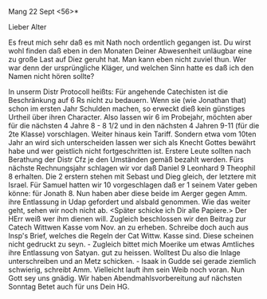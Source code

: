  Mang 22 Sept <56>*

Lieber Alter

Es freut mich sehr daß es mit Nath noch ordentlich gegangen ist. Du wirst wohl finden daß eben in den Monaten Deiner Abwesenheit unläugbar eine zu große Last auf Diez geruht hat. Man kann eben nicht zuviel thun. Wer war denn der ursprüngliche Kläger, und welchen Sinn hatte es daß ich den Namen nicht hören sollte?

In unserm Distr Protocoll heißts: Für angehende Catechisten ist die Beschränkung auf 6 Rs nicht zu bedauern. Wenn sie (wie Jonathan that) schon im ersten Jahr Schulden machen, so erweckt dieß kein günstiges Urtheil über ihren Character. Also lassen wir 6 im Probejahr, möchten aber für die nächsten 4 Jahre 8 - 8 1/2 und in den nächsten 4 Jahren 9-11 (für die 2te Klasse) vorschlagen. Weiter hinaus kein Tariff. Sondern etwa vom 10ten Jahr an wird sich unterscheiden lassen wer sich als Knecht Gottes bewährt habe und wer geistlich nicht fortgeschritten ist. Erstere Leute sollten nach Berathung der Distr Cfz je den Umständen gemäß bezahlt werden. Fürs nächste Rechnungsjahr schlagen wir vor daß Daniel 9 Leonhard 9 Theophil 8 erhalten. Die 2 erstern stehen mit Sebast und Dieg gleich, der letztere mit Israel. Für Samuel hatten wir 10 vorgeschlagen daß er 1 seinem Vater geben könne: für Jonath 8. Nun haben aber diese beide im Aerger gegen Amm. ihre Entlassung in Udap gefordert und alsbald genommen. Wie das weiter geht, sehen wir noch nicht ab. <Später schicke ich Dir alle Papiere.> Der HErr weiß wer ihm dienen will. Zugleich beschlossen wir den Beitrag zur Catech Wittwen Kasse vom Nov. an zu erheben. Schreibe doch auch aus Insp's Brief, welches die Regeln der Cat Wittw. Kasse sind. Diese scheinen nicht gedruckt zu seyn. - Zugleich bittet mich Moerike um etwas Amtliches ihre Entlassung von Satyan. gut zu heissen. Wolltest Du also die Inlage unterschreiben und an Metz schicken. - Isaak in Gudde sei gerade ziemlich schwierig, schreibt Amm. Vielleicht lauft ihm sein Weib noch voran. Nun Gott sey uns gnädig. Wir haben Abendmahlsvorbereitung auf nächsten Sonntag Betet auch für uns  Dein HG.

